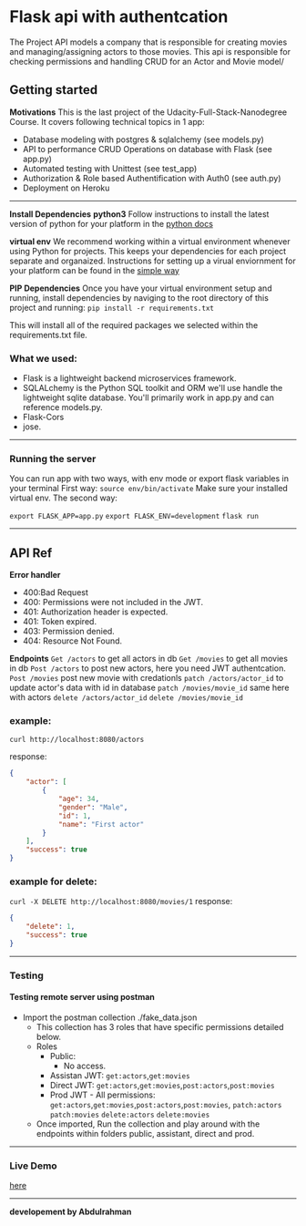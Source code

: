 # Flask api with authentcation 
The Project API models a company that is responsible for creating movies and managing/assigning actors to those movies. This api is responsible for checking permissions and handling CRUD for an Actor and Movie model/
 ## Getting started

**Motivations**
This is the last project of the Udacity-Full-Stack-Nanodegree Course. It covers following technical topics in 1 app:

-    Database modeling with postgres & sqlalchemy (see models.py)
-    API to performance CRUD Operations on database with Flask (see app.py)
-    Automated testing with Unittest (see test_app)
-    Authorization & Role based Authentification with Auth0 (see auth.py)
-    Deployment on Heroku
---

 **Install Dependencies**
 **python3**
 Follow instructions to install the latest version of python for your platform in the [python docs](https://www.python.org/downloads/)

 **virtual env**
 We recommend working within a virtual environment whenever using Python for projects. This keeps your dependencies for each project separate and organaized. Instructions for setting up a virual enviornment for your platform can be found in the [simple way](https://gist.github.com/Geoyi/d9fab4f609e9f75941946be45000632b)

 **PIP Dependencies**
 Once you have your virtual environment setup and running, install dependencies by naviging to the root directory of this project and running:
 ```pip install -r requirements.txt```

 This will install all of the required packages we selected within the requirements.txt file.

### What we used:
- Flask  is a lightweight backend microservices framework.
- SQLALchemy is the Python SQL toolkit and ORM we'll use handle the lightweight sqlite database. You'll primarily work in app.py and can reference models.py. 
- Flask-Cors
- jose.
---
### Running the server
You can run app with two ways, with env mode or export flask variables in your terminal 
First way:
```source env/bin/activate```
Make sure your installed virtual env.
The second way:

`export FLASK_APP=app.py`
`export FLASK_ENV=development`
`flask run`


--- 
API Ref
---
**Error handler**
- 400:Bad Request
- 400: Permissions were not included in the JWT.
- 401: Authorization header is expected.
- 401: Token expired.
- 403: Permission denied.
- 404: Resource Not Found.

**Endpoints**
`Get /actors` to get all actors in db
`Get /movies` to get all movies in db
`Post /actors` to post new actors, here you need JWT authentcation.
`Post /movies` post new movie with credationls
`patch /actors/actor_id` to update actor's data with id in database
`patch /movies/movie_id` same here with actors
`delete /actors/actor_id`
`delete /movies/movie_id`

### example:
```curl http://localhost:8080/actors```
 
response:
```json
{
    "actor": [
        {
            "age": 34,
            "gender": "Male",
            "id": 1,
            "name": "First actor"
        }
    ],
    "success": true
}
```
### example for delete:
```curl -X DELETE http://localhost:8080/movies/1```
response:

```json
{
    "delete": 1,
    "success": true
}
```
---
### Testing 
#### Testing remote server using postman
 - Import the postman collection ./fake_data.json
    * This collection has 3 roles that have specific permissions detailed below. 
    * Roles
        * Public:
            * No access.
        * Assistan JWT:
            ```get:actors```,`get:movies`
        * Direct JWT:
            `get:actors`,`get:movies`,`post:actors`,`post:movies`
        * Prod JWT - All permissions:
            `get:actors`,`get:movies`,`post:actors`,`post:movies`,
            `patch:actors`
            `patch:movies`
            `delete:actors`
           `delete:movies`
    * Once imported, Run the collection and play around with the endpoints within folders public, assistant, direct and prod.

---    

### Live Demo
[here](https://capstone-project-xy.herokuapp.com/) 

---
**developement by Abdulrahman**